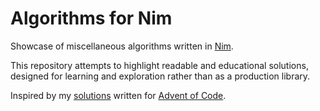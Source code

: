 # Algorithms for Nim

Showcase of miscellaneous algorithms written in [Nim](https://nim-lang.org/).

This repository attempts to highlight readable and educational solutions, designed for learning and exploration rather than as a production library.

Inspired by my [solutions](https://github.com/remigijusj/aoc-nim) written for [Advent of Code](https://adventofcode.com/).
